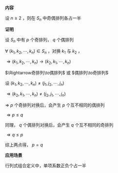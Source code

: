 **内容**  
  
设 $n\geq2$ ，则在 $S_n$ 中奇偶排列各占一半  
  
**证明**  
  
设 $S_n$ 中有 $p$ 个奇排列， $q$ 个偶排列  
  
 $\forall\ (k_1,k_2,\cdots,k_n)\in S_n$ ，对换 $k_1$ 与 $k_2$ ，  
  
 $\Rightarrow(k_1,k_2,\cdots,k_n)\to(k_2,k_1,\cdots,k_n)$  
  
 $\Rightarrow奇排列\to偶排列$ 或 $偶排列\to奇排列$  
  
  
  
设 $(k_1,k_2,\cdots,k_n)\neq(j_1,j_2,\cdots,j_n)$  
  
 $\Rightarrow(k_2,k_1,\cdots,k_n)\neq(j_2,j_1,\cdots,j_n)$  
  
  
  
 $\Rightarrow$  $p$ 个奇排列对换后，会产生 $p$ 个互不相同的偶排列  
  
 $\Rightarrow p\leq q$  
  
同理， $q$ 个偶排列对换后，会产生 $q$ 个互不相同的奇排列  
  
 $\Rightarrow q\leq p$  
  
  
  
综上两点得， $p=q$  
  
  
  
**应用场景**  
  
行列式组合定义中，单项系数正负个占一半  
